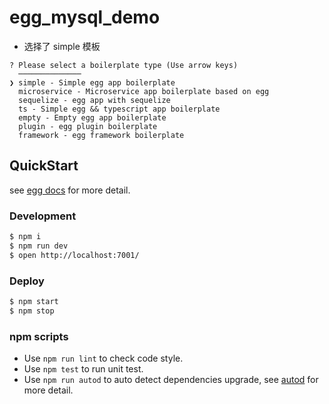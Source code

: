 # egg_mysql_demo

* 选择了 simple 模板
```
? Please select a boilerplate type (Use arrow keys)
  ──────────────
❯ simple - Simple egg app boilerplate
  microservice - Microservice app boilerplate based on egg
  sequelize - egg app with sequelize
  ts - Simple egg && typescript app boilerplate
  empty - Empty egg app boilerplate
  plugin - egg plugin boilerplate
  framework - egg framework boilerplate
```


## QuickStart

<!-- add docs here for user -->

see [egg docs][egg] for more detail.

### Development

```bash
$ npm i
$ npm run dev
$ open http://localhost:7001/
```

### Deploy

```bash
$ npm start
$ npm stop
```

### npm scripts

- Use `npm run lint` to check code style.
- Use `npm test` to run unit test.
- Use `npm run autod` to auto detect dependencies upgrade, see [autod](https://www.npmjs.com/package/autod) for more detail.


[egg]: https://eggjs.org
